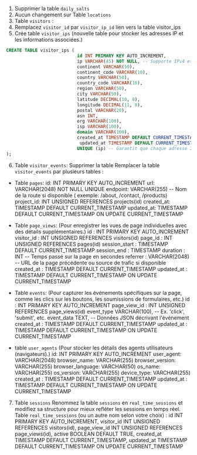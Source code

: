 1. Supprimer la table `daily_salts`
2. Aucun changement sur Table `locations`
3. Table `visitors` : 
4. Remplacez `visitor_id` par `visitor_ip_id` lien vers la table visitor_ips
5. Crée table `visitor_ips` (nouvelle table pour stocker les adresses IP et les informations associées.)

```sql
CREATE TABLE visitor_ips (
                           id INT PRIMARY KEY AUTO_INCREMENT,
                           ip VARCHAR(45) NOT NULL, -- Supporte IPv4 et IPv6
                           continent VARCHAR(50),
                           continent_code VARCHAR(10),
                           country VARCHAR(50),
                           country_code VARCHAR(10),
                           region VARCHAR(50),
                           city VARCHAR(50),
                           latitude DECIMAL(10, 8),
                           longitude DECIMAL(11, 8),
                           postal VARCHAR(20),
                           asn INT,
                           org VARCHAR(100),
                           isp VARCHAR(100),
                           domain VARCHAR(100),
                           created_at TIMESTAMP DEFAULT CURRENT_TIMESTAMP,
                            updated_at TIMESTAMP DEFAULT CURRENT_TIMESTAMP ON UPDATE CURRENT_TIMESTAMP, 
                           UNIQUE (ip) -- Garantit que chaque adresse IP est unique dans la table
);
```

6. Table `visitor_events`: Supprimer la table 
Remplacer la table `visitor_events` par plusieurs tables :
- Table `pages`:
id: INT PRIMARY KEY AUTO_INCREMENT
url: VARCHAR(2048) NOT NULL UNIQUE
endpoint: VARCHAR(255) -- Nom de la route si disponible ( exemple: /about, /contact, /products)
project_id: INT UNSIGNED REFERENCES projects(id)
created_at: TIMESTAMP DEFAULT CURRENT_TIMESTAMP
updated_at: TIMESTAMP DEFAULT CURRENT_TIMESTAMP ON UPDATE CURRENT_TIMESTAMP

- Table `page_views`: (Pour enregistrer les vues de page individuelles avec des détails supplémentaires.)
id : INT PRIMARY KEY AUTO_INCREMENT
visitor_id : INT UNSIGNED REFERENCES visitors(id)
page_id : INT UNSIGNED REFERENCES pages(id)
session_start : TIMESTAMP DEFAULT CURRENT_TIMESTAMP
session_end : TIMESTAMP
duration : INT -- Temps passé sur la page en secondes
referrer : VARCHAR(2048) -- URL de la page précédente ou source de trafic si disponible
created_at : TIMESTAMP DEFAULT CURRENT_TIMESTAMP
updated_at : TIMESTAMP DEFAULT CURRENT_TIMESTAMP ON UPDATE CURRENT_TIMESTAMP


- Table `events`: (Pour capturer les événements spécifiques sur la page, comme les clics sur les boutons, les soumissions de formulaires, etc.)
id : INT PRIMARY KEY AUTO_INCREMENT
page_view_id : INT UNSIGNED REFERENCES page_views(id)
event_type VARCHAR(100), -- Ex. 'click', 'submit', etc.
event_data TEXT, -- Données JSON décrivant l'événement
created_at : TIMESTAMP DEFAULT CURRENT_TIMESTAMP
updated_at : TIMESTAMP DEFAULT CURRENT_TIMESTAMP ON UPDATE CURRENT_TIMESTAMP

- table `user_agents` (Pour stocker les détails des agents utilisateurs (navigateurs).)
id: INT PRIMARY KEY AUTO_INCREMENT
user_agent: VARCHAR(2048)
browser_name: VARCHAR(255)
browser_version: VARCHAR(255)
browser_language: VARCHAR(50)
os_name: VARCHAR(255)
os_version: VARCHAR(255)
device_type: VARCHAR(255)
created_at : TIMESTAMP DEFAULT CURRENT_TIMESTAMP
updated_at : TIMESTAMP DEFAULT CURRENT_TIMESTAMP ON UPDATE CURRENT_TIMESTAMP

7. Table `sessions`
Renommez la table `sessions` en `real_time_sessions` et modifiez sa structure pour mieux refléter les sessions en temps réel.
Table `real_time_sessions` (ou un autre nom selon votre choix) :
id INT PRIMARY KEY AUTO_INCREMENT,
visitor_id INT UNSIGNED REFERENCES visitors(id),
page_view_id INT UNSIGNED REFERENCES page_views(id),
active BOOLEAN DEFAULT TRUE,
created_at TIMESTAMP DEFAULT CURRENT_TIMESTAMP,
updated_at TIMESTAMP DEFAULT CURRENT_TIMESTAMP ON UPDATE CURRENT_TIMESTAMP



